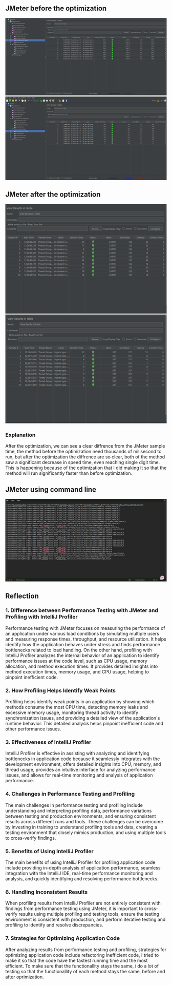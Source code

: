 ## JMeter before the optimization
![Alt text](media/jmeterbefore1.png)
![Alt text](media/jemeterbefore2.png)
## JMeter after the optimization
![Alt text](media/jmeterafter1.png)
![Alt text](media/jmeterafter2.png)

### Explanation

After the optimization, we can see a clear diffrence from the JMeter sample time, the method before the optimization need thousands of milisecond to run, but after the optimization the diffrence are so clear, both of the method saw a significant decrease in speed time, even reaching single digit time. This is happening because of the optimization that I did making it so that the method will run significantly faster than before optimization.

## JMeter using command line
![Alt text](media/jmetercommand.png)

## Reflection

### 1. Difference between Performance Testing with JMeter and Profiling with IntelliJ Profiler
Performance testing with JMeter focuses on measuring the performance of an application under various load conditions by simulating multiple users and measuring response times, throughput, and resource utilization. It helps identify how the application behaves under stress and finds performance bottlenecks related to load handling. On the other hand, profiling with IntelliJ Profiler analyzes the internal behavior of an application to identify performance issues at the code level, such as CPU usage, memory allocation, and method execution times. It provides detailed insights into method execution times, memory usage, and CPU usage, helping to pinpoint inefficient code.

### 2. How Profiling Helps Identify Weak Points
Profiling helps identify weak points in an application by showing which methods consume the most CPU time, detecting memory leaks and excessive memory usage, monitoring thread activity to identify synchronization issues, and providing a detailed view of the application's runtime behavior. This detailed analysis helps pinpoint inefficient code and other performance issues.

### 3. Effectiveness of IntelliJ Profiler
IntelliJ Profiler is effective in assisting with analyzing and identifying bottlenecks in application code because it seamlessly integrates with the development environment, offers detailed insights into CPU, memory, and thread usage, provides an intuitive interface for analyzing performance issues, and allows for real-time monitoring and analysis of application performance.

### 4. Challenges in Performance Testing and Profiling 
The main challenges in performance testing and profiling include understanding and interpreting profiling data, performance variations between testing and production environments, and ensuring consistent results across different runs and tools. These challenges can be overcome by investing in training to understand profiling tools and data, creating a testing environment that closely mimics production, and using multiple tools to cross-verify findings.

### 5. Benefits of Using IntelliJ Profiler
The main benefits of using IntelliJ Profiler for profiling application code include providing in-depth analysis of application performance, seamless integration with the IntelliJ IDE, real-time performance monitoring and analysis, and quickly identifying and resolving performance bottlenecks.

### 6. Handling Inconsistent Results
When profiling results from IntelliJ Profiler are not entirely consistent with findings from performance testing using JMeter, it is important to cross-verify results using multiple profiling and testing tools, ensure the testing environment is consistent with production, and perform iterative testing and profiling to identify and resolve discrepancies.

### 7. Strategies for Optimizing Application Code 
After analyzing results from performance testing and profiling, strategies for optimizing application code include refactoring inefficient code, I tried to make it so that the code have the fastest running time and the most efficient. To make sure that the functionallity stays the same, i do a lot of testing so that the functionallity of each method stays the same, before and after oprimization.
